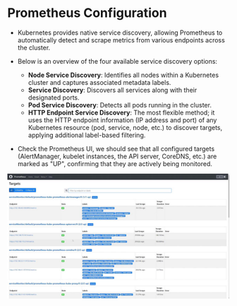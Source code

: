 # Prometheus Configuration
- Kubernetes provides native service discovery, allowing Prometheus to automatically detect and scrape metrics from various endpoints across the cluster.
- Below is an overview of the four available service discovery options:
    - **Node Service Discovery**: Identifies all nodes within a Kubernetes cluster and captures associated metadata labels.
    - **Service Discovery**: Discovers all services along with their designated ports.
    - **Pod Service Discovery**: Detects all pods running in the cluster.
    - **HTTP Endpoint Service Discovery**: The most flexible method; it uses the HTTP endpoint information (IP address and port) of any Kubernetes resource (pod, service, node, etc.) to discover targets, applying additional label-based filtering.

- Check the Prometheus UI, we should see that all configured targets (AlertManager, kubelet instances, the API server, CoreDNS, etc.) are marked as "UP", confirming that they are actively being monitored.

![Prometheus Kubernetes Configuration](../images//prometheus-kubernetes-config.png)
